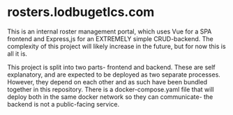 # rosters.lodbugetlcs.com

This is an internal roster management portal, which uses Vue for a SPA frontend and Express,js for an EXTREMELY simple CRUD-backend. The complexity of this project will likely increase in the future, but for now this is all it is.

This project is split into two parts- frontend and backend. These are self explanatory, and are expected to be deployed as two separate processes. However, they depend on each other and as such have been bundled together in this repository. There is a docker-compose.yaml file that will deploy both in the same docker network so they can communicate- the backend is not a public-facing service.
